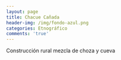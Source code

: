 ```yaml
---
layout: page
title: Chacue Cañada
header-img: /img/fondo-azul.png
categories: Etnográfico
comments: 'true'
---
```



Construcción rural mezcla de choza y cueva

<div class="photo-gallery">
<ul>
</ul>
</div>
